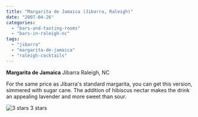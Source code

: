 ```yaml
---
title: "Margarita de Jamaica (Jibarra, Raleigh)"
date: "2007-04-26"
categories:
  - "bars-and-tasting-rooms"
  - "bars-in-raleigh-nc"
tags:
  - "jibarra"
  - "margarita-de-jamaica"
  - "raleigh-cocktails"
---
```


**Margarita de Jamaica** Jibarra Raleigh, NC

For the same price as Jibarra's standard margarita, you can get this version, simmered with sugar cane. The addition of hibiscus nectar makes the drink an appealing lavender and more sweet than sour.




<div class="caption">

![3 stars](http://s3.amazonaws.com/thegourmez-wpmedia/2009/02/rating_avocado1.gif "rating_avocado1") 3 stars</div>

